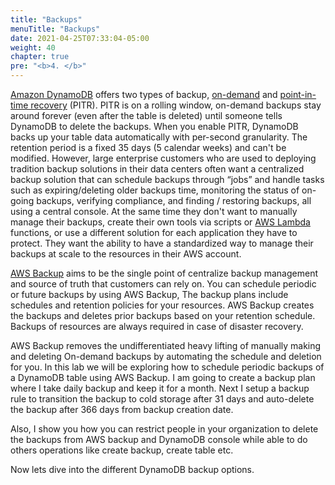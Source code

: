```yaml
---
title: "Backups"
menuTitle: "Backups"
date: 2021-04-25T07:33:04-05:00
weight: 40
chapter: true
pre: "<b>4. </b>"
---
```



[Amazon DynamoDB](https://aws.amazon.com/dynamodb/) offers two types of
backup,
[on-demand](https://docs.aws.amazon.com/amazondynamodb/latest/developerguide/BackupRestore.html)
and [point-in-time
recovery](https://docs.aws.amazon.com/amazondynamodb/latest/developerguide/PointInTimeRecovery.html)
(PITR). PITR is on a rolling window, on-demand backups stay around
forever (even after the table is deleted) until someone tells DynamoDB
to delete the backups. When you enable PITR, DynamoDB backs up your
table data automatically with per-second granularity. The retention
period is a fixed 35 days (5 calendar weeks) and can't be modified.
However, large enterprise customers who are used to deploying tradition
backup solutions in their data centers often want a centralized backup
solution that can schedule backups through “jobs” and handle tasks such
as expiring/deleting older backups time, monitoring the status of
on-going backups, verifying compliance, and finding / restoring backups,
all using a central console. At the same time they don't want to
manually manage their backups, create their own tools via scripts or
[AWS Lambda](https://aws.amazon.com/lambda/) functions, or use a
different solution for each application they have to protect. They want
the ability to have a standardized way to manage their backups at scale
to the resources in their AWS account.

[AWS Backup](https://aws.amazon.com/backup/) aims to be the single point
of centralize backup management and source of truth that customers can
rely on. You can schedule periodic or future backups by using AWS
Backup, The backup plans include schedules and retention policies for
your resources. AWS Backup creates the backups and deletes prior backups
based on your retention schedule. Backups of resources are always
required in case of disaster recovery.

AWS Backup removes the undifferentiated heavy lifting of manually making
and deleting On-demand backups by automating the schedule and deletion
for you. In this lab we will be exploring how to schedule periodic
backups of a DynamoDB table using AWS Backup. I am going to create a
backup plan where I take daily backup and keep it for a month. Next I
setup a backup rule to transition the backup to cold storage after 31
days and auto-delete the backup after 366 days from backup creation
date.

Also, I show you how you can restrict people in your organization to
delete the backups from AWS backup and DynamoDB console while able to do
others operations like create backup, create table etc.

Now lets dive into the different DynamoDB backup options.
